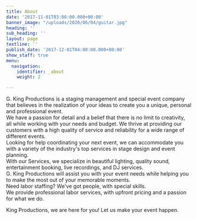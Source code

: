 ```yaml
---
title: About
date: '2017-11-01T03:00:00.000+00:00'
banner_image: "/uploads/2020/06/04/guitar.jpg"
heading: ''
sub_heading: ''
layout: page
textline: ''
publish_date: '2017-12-01T04:00:00.000+00:00'
show_staff: true
menu:
  navigation:
    identifier: _about
    weight: 2

---
```

G. King Productions is a staging management and special event company that believes in the realization of your ideas to create you a unique, personal and professional event.  
We have a passion for detail and a belief that there is no limit to creativity, all while working with your needs and budget. We thrive at providing our customers with a high quality of service and reliability for a wide range of different events.  
Looking for help coordinating your next event, we can accommodate you with a variety of the industry's top services in stage design and event planning.  
With our Services, we specialize in beautiful lighting, quality sound, entertainment booking, live recordings, and DJ services.  
G. King Productions will assist you with your event needs while helping you to make the most out of your memorable moments.  
Need labor staffing? We've got people, with special skills.  
We provide professional labor services, with upfront pricing and a passion for what we do.

King Productions, we are here for you! Let us make your event happen.